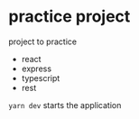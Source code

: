 # practice project
project to practice
- react
- express
- typescript
- rest

`yarn dev` starts the application
